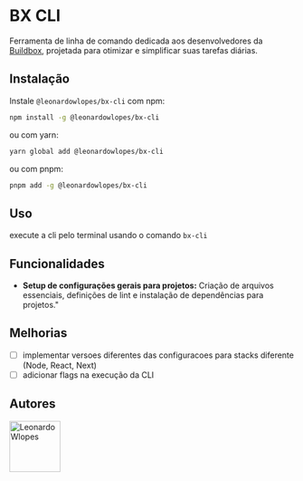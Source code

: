 
# BX CLI

Ferramenta de linha de comando dedicada aos desenvolvedores da [Buildbox](https://buildbox.com.br/), projetada para otimizar e simplificar suas tarefas diárias.

## Instalação

Instale `@leonardowlopes/bx-cli` com npm:

```bash
npm install -g @leonardowlopes/bx-cli
```

ou com yarn:
```bash
yarn global add @leonardowlopes/bx-cli
```

ou com pnpm:
```bash
pnpm add -g @leonardowlopes/bx-cli
```
    
## Uso

execute a cli pelo terminal usando o comando ```bx-cli```

## Funcionalidades

- **Setup de configurações gerais para projetos:** Criação de arquivos essenciais, definições de lint e instalação de dependências para projetos."

## Melhorias
- [ ] implementar versoes diferentes das configuracoes para stacks diferente (Node, React, Next)
- [ ] adicionar flags na execução da CLI

## Autores

<a href='https://github.com/LeonardoWlopes'>
	<img src='https://github.com/LeonardoWlopes.png' width='90' alt='LeonardoWlopes'/>
</a>





